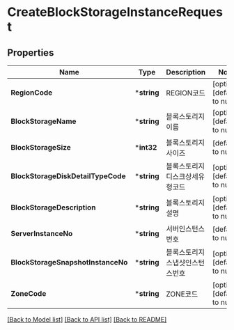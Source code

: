 # CreateBlockStorageInstanceRequest

## Properties
Name | Type | Description | Notes
------------ | ------------- | ------------- | -------------
**RegionCode** | ***string** | REGION코드 | [optional] [default to null]
**BlockStorageName** | ***string** | 블록스토리지이름 | [optional] [default to null]
**BlockStorageSize** | ***int32** | 블록스토리지사이즈 | [default to null]
**BlockStorageDiskDetailTypeCode** | ***string** | 블록스토리지디스크상세유형코드 | [optional] [default to null]
**BlockStorageDescription** | ***string** | 블록스토리지설명 | [optional] [default to null]
**ServerInstanceNo** | ***string** | 서버인스턴스번호 | [default to null]
**BlockStorageSnapshotInstanceNo** | ***string** | 블록스토리지스냅샷인스턴스번호 | [optional] [default to null]
**ZoneCode** | ***string** | ZONE코드 | [optional] [default to null]

[[Back to Model list]](../README.md#documentation-for-models) [[Back to API list]](../README.md#documentation-for-api-endpoints) [[Back to README]](../README.md)


